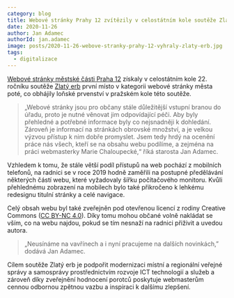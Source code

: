 ```yaml
---
category: blog
title: Webové stránky Prahy 12 zvítězily v celostátním kole soutěže Zlatý erb
date: 2020-11-26
author: Jan Adamec
authorId: jan.adamec
image: posts/2020-11-26-webove-stranky-prahy-12-vyhraly-zlaty-erb.jpg
tags:
  - digitalizace
---
```


[Webové stránky městské části Praha 12](https://www.praha12.cz/) získaly v celostátním kole 22. ročníku soutěže [Zlatý erb](https://www.zlatyerb.cz/) první místo v kategorii webové stránky města poté, co obhájily loňské prvenství v pražském kole této soutěže.

> „Webové stránky jsou pro občany stále důležitější vstupní branou do úřadu, proto je nutné věnovat jim odpovídající péči. Aby byly přehledné a potřebné informace byly co nejsnadněji k dohledání. Zároveň je informací na stránkách obrovské množství, a je velkou výzvou přístup k nim dobře promyslet. Jsem tedy hrdý na ocenění práce nás všech, kteří se na obsahu webu podílíme, a zejména na práci webmasterky Marie Chaloupecké,“ říká starosta Jan Adamec. 

Vzhledem k tomu, že stále větší podíl přístupů na web pochází z mobilních telefonů, na radnici se v roce 2019 hodně zaměřili na postupné předělávání některých částí webu, které vyžadovaly šířku počítačového monitoru. Kvůli přehlednému zobrazení na mobilech bylo také přikročeno k lehkému redesignu titulní stránky a celé navigace.

Celý obsah webu byl také zveřejněn pod otevřenou licencí z rodiny Creative Commons ([CC BY-NC 4.0](https://creativecommons.org/licenses/by-nc/4.0/deed.cs)). Díky tomu mohou občané volně nakládat se vším, co na webu najdou, pokud se tím nesnaží na radnici přiživit a uvedou autora.

> „Neusínáme na vavřínech a i nyní pracujeme na dalších novinkách,” dodává Jan Adamec.

Cílem soutěže Zlatý erb je podpořit modernizaci místní a regionální veřejné správy a samosprávy prostřednictvím rozvoje ICT technologií a služeb a zároveň díky zveřejnění hodnocení porotců poskytuje webmasterům cennou odbornou zpětnou vazbu a inspiraci k dalšímu zlepšení.
